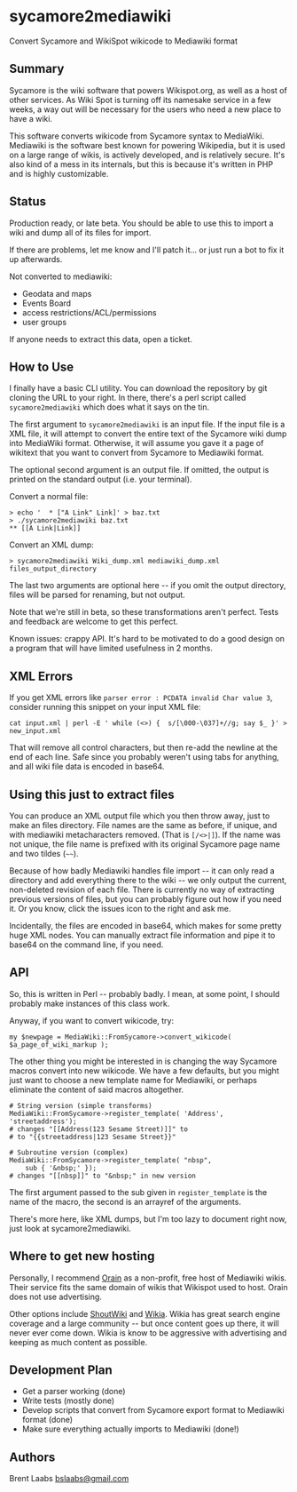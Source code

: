 # sycamore2mediawiki
Convert Sycamore and WikiSpot wikicode to Mediawiki format

Summary
-------

Sycamore is the wiki software that powers Wikispot.org,
 as well as a host of other services.  As Wiki Spot is
 turning off its namesake service in a few weeks, a way
 out will be necessary for the users who need a new place
 to have a wiki.

This software converts wikicode from Sycamore syntax to MediaWiki.
Mediawiki is the software best known for powering Wikipedia,
but it is used on a large range of wikis, is actively developed,
and is relatively secure.  It's also kind of a mess in its internals,
but this is because it's written in PHP and is highly customizable.

Status
------

Production ready, or late beta.  You should be able to use this to
import a wiki and dump all of its files for import.

If there are problems, let me know and I'll patch it...
or just run a bot to fix it up afterwards.

Not converted to mediawiki:
 - Geodata and maps
 - Events Board
 - access restrictions/ACL/permissions
 - user groups

If anyone needs to extract this data, open a ticket.

How to Use
----------

I finally have a basic CLI utility.  You can download the repository
by git cloning the URL to your right.  In there, there's a perl script
called `sycamore2mediawiki` which does what it says on the tin.

The first argument to `sycamore2mediawiki` is an input file.  If the
input file is a XML file, it will attempt to convert the entire text
of the Sycamore wiki dump into MediaWiki format.  Otherwise, it will
assume you gave it a page of wikitext that you want to convert from
Sycamore to Mediawiki format.

The optional second argument is an output file.  If omitted, the
output is printed on the standard output (i.e. your terminal).

Convert a normal file:

	> echo '  * ["A Link" Link]' > baz.txt
	> ./sycamore2mediawiki baz.txt
	** [[A Link|Link]]

Convert an XML dump:

	> sycamore2mediawiki Wiki_dump.xml mediawiki_dump.xml files_output_directory

The last two arguments are optional here -- if you omit the output
directory, files will be parsed for renaming, but not output.

Note that we're still in beta, so these transformations aren't
perfect. Tests and feedback are welcome to get this perfect.

Known issues: crappy API.  It's hard to be motivated to do
a good design on a program that will have limited usefulness in
2 months.

XML Errors
----------

If you get XML errors like `parser error : PCDATA invalid Char value 3`,
consider running this snippet on your input XML file:

	cat input.xml | perl -E ' while (<>) {  s/[\000-\037]+//g; say $_ }' > new_input.xml

That will remove all control characters, but then re-add the newline
at the end of each line.  Safe since you probably weren't using tabs
for anything, and all wiki file data is encoded in base64.

Using this just to extract files
--------------------------------

You can produce an XML output file which you then throw away,
just to make an files directory.  File names are the same as
before, if unique, and with mediawiki metacharacters removed.
(That is `[/<>|]`).  If the name was not unique, the file name is
prefixed with its original Sycamore page name and two tildes (`~~`).

Because of how badly Mediawiki handles file import -- it can
only read a directory and add everything there to the wiki --
we only output the current, non-deleted revision of each file.
There is currently no way of extracting previous versions
of files, but you can probably figure out how if you need it.
Or you know, click the issues icon to the right and ask me.

Incidentally, the files are encoded in base64, which makes for
some pretty huge XML nodes.  You can manually extract file
information and pipe it to base64 on the command line, if you
need.

API
---

So, this is written in Perl -- probably badly.  I mean, at some point, I
should probably make instances of this class work.

Anyway, if you want to convert wikicode, try:

	my $newpage = MediaWiki::FromSycamore->convert_wikicode( $a_page_of_wiki_markup );

The other thing you might be interested in is changing the way Sycamore
macros convert into new wikicode.  We have a few defaults, but you might
just want to choose a new template name for Mediawiki, or perhaps eliminate
the content of said macros altogether.

	# String version (simple transforms)
	MediaWiki::FromSycamore->register_template( 'Address', 'streetaddress');
	# changes "[[Address(123 Sesame Street)]]" to
	# to "{{streetaddress|123 Sesame Street}}"

	# Subroutine version (complex)
	MediaWiki::FromSycamore->register_template( "nbsp",
		sub { '&nbsp;' });
	# changes "[[nbsp]]" to "&nbsp;" in new version

The first argument passed to the sub given in `register_template`
is the name of the macro, the second is an arrayref of the arguments.

There's more here, like XML dumps, but I'm too lazy to document right
now, just look at sycamore2mediawiki.


Where to get new hosting
------------------------

Personally, I recommend [Orain](https://meta.orain.org/wiki/) as a non-profit,
 free host of Mediawiki wikis.  Their service fits the same domain of wikis
that Wikispot used to host.  Orain does not use advertising.

Other options include [ShoutWiki](http://www.shoutwiki.com/wiki/) and
[Wikia](http://www.wikia.com/Wikia).  Wikia has great search engine coverage
and a large community -- but once content goes up there, it will never ever
come down.  Wikia is know to be aggressive with advertising and keeping
as much content as possible.

Development Plan
----------------

* Get a parser working (done)
* Write tests (mostly done)
* Develop scripts that convert from Sycamore export format to Mediawiki format (done)
* Make sure everything actually imports to Mediawiki (done!)


Authors
-------

Brent Laabs <bslaabs@gmail.com>
